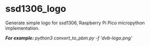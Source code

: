 # ssd1306_logo
Generate simple logo for ssd1306, Raspberry Pi Pico micropython implementation.

***For example:***
*python3 convert_to_pbm.py -f 'dvb-logo.png'*
